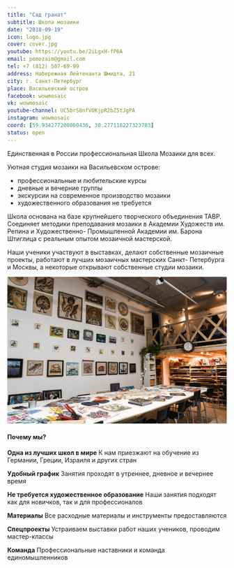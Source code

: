 ```yaml
---
title: "Сад гранат"
subtitle: Школа мозаики
date: "2018-09-19"
icon: logo.jpg
cover: cover.jpg
youtube: https://youtu.be/2iLgxH-fP6A
email: pomozaim@gmail.com
tel: +7 (812) 507-69-99
address: Набережная Лейтенанта Шмидта, 21
city: г. Санкт-Петербург
place: Васильевский остров
facebook: wowmosaic
vk: wowmosaic
youtube-channel: UC5brS8nfVOKjpR2bZ5tJgPA
instagram: wowmosaic
coord: [59.934277208060436, 30.277118227323783]
status: open
---
```


Единственная в России профессиональная Школа Мозаики для всех.

Уютная студия мозаики на Васильевском острове:

- профессиональные и любительские курсы
- дневные и вечерние группы
- экскурсии на современное производство мозаики
- художественного образования не требуется

Школа основана на базе крупнейшего творческого объединения ТАВР. Соединяет методики преподавания мозаики в Академии Художеств им. Репина и Художественно- Промышленной Академии им. Барона Штиглица с реальным опытом мозаичной мастерской.

Наши ученики участвуют в выставках, делают собственные мозаичные проекты, работают в лучших мозаичных мастерских Санкт- Петербурга и Москвы, а некоторые открывают собственные студии мозаики.

![](./QWSWGonwBes.jpg)

#### Почему мы?

**Одна из лучших школ в мире** К нам приезжают на обучение из Германии, Греции, Израиля и других стран

**Удобный график** Занятия проходят в утреннее, дневное и вечернее время

**Не требуется художественное образование** Наши занятия подходят как для новичков, так и для профессионалов

**Материалы** Все расходные материалы и инструменты предоставляются

**Спецпроекты** Устраиваем выставки работ наших учеников, проводим мастер-классы

**Команда** Профессиональные наставники и команда единомышленников
